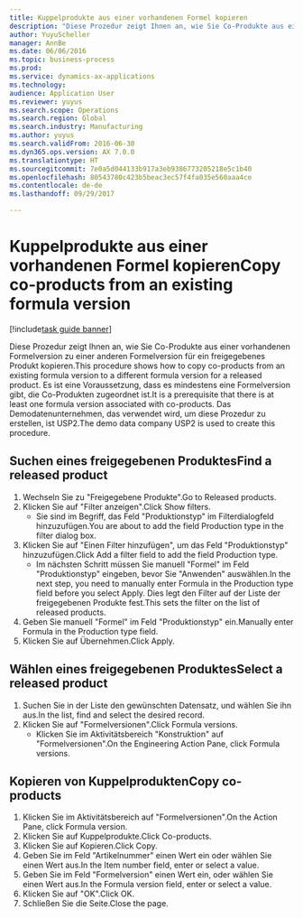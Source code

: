 ```yaml
--- 
title: Kuppelprodukte aus einer vorhandenen Formel kopieren
description: "Diese Prozedur zeigt Ihnen an, wie Sie Co-Produkte aus einer vorhandenen Formelversion zu einer anderen Formelversion für ein freigegebenes Produkt kopieren."
author: YuyuScheller
manager: AnnBe
ms.date: 06/06/2016
ms.topic: business-process
ms.prod: 
ms.service: dynamics-ax-applications
ms.technology: 
audience: Application User
ms.reviewer: yuyus
ms.search.scope: Operations
ms.search.region: Global
ms.search.industry: Manufacturing
ms.author: yuyus
ms.search.validFrom: 2016-06-30
ms.dyn365.ops.version: AX 7.0.0
ms.translationtype: HT
ms.sourcegitcommit: 7e0a5d044133b917a3eb9386773205218e5c1b40
ms.openlocfilehash: 80543780c423b5beac3ec57f4fa035e560aaa4ce
ms.contentlocale: de-de
ms.lasthandoff: 09/29/2017

---
```

# <a name="copy-co-products-from-an-existing-formula-version"></a><span data-ttu-id="538d9-103">Kuppelprodukte aus einer vorhandenen Formel kopieren</span><span class="sxs-lookup"><span data-stu-id="538d9-103">Copy co-products from an existing formula version</span></span>

[!include[task guide banner](../../includes/task-guide-banner.md)]

<span data-ttu-id="538d9-104">Diese Prozedur zeigt Ihnen an, wie Sie Co-Produkte aus einer vorhandenen Formelversion zu einer anderen Formelversion für ein freigegebenes Produkt kopieren.</span><span class="sxs-lookup"><span data-stu-id="538d9-104">This procedure shows how to copy co-products from an existing formula version to a different formula version for a released product.</span></span> <span data-ttu-id="538d9-105">Es ist eine Voraussetzung, dass es mindestens eine Formelversion gibt, die Co-Produkten zugeordnet ist.</span><span class="sxs-lookup"><span data-stu-id="538d9-105">It is a prerequisite that there is at least one formula version associated with co-products.</span></span> <span data-ttu-id="538d9-106">Das Demodatenunternehmen, das verwendet wird, um diese Prozedur zu erstellen, ist USP2.</span><span class="sxs-lookup"><span data-stu-id="538d9-106">The demo data company USP2 is used to create this procedure.</span></span>


## <a name="find-a-released-product"></a><span data-ttu-id="538d9-107">Suchen eines freigegebenen Produktes</span><span class="sxs-lookup"><span data-stu-id="538d9-107">Find a released product</span></span>
1. <span data-ttu-id="538d9-108">Wechseln Sie zu "Freigegebene Produkte".</span><span class="sxs-lookup"><span data-stu-id="538d9-108">Go to Released products.</span></span>
2. <span data-ttu-id="538d9-109">Klicken Sie auf "Filter anzeigen".</span><span class="sxs-lookup"><span data-stu-id="538d9-109">Click Show filters.</span></span>
    * <span data-ttu-id="538d9-110">Sie sind im Begriff, das Feld "Produktionstyp" im Filterdialogfeld hinzuzufügen.</span><span class="sxs-lookup"><span data-stu-id="538d9-110">You are about to add the field Production type in the filter dialog box.</span></span>  
3. <span data-ttu-id="538d9-111">Klicken Sie auf "Einen Filter hinzufügen", um das Feld "Produktionstyp" hinzuzufügen.</span><span class="sxs-lookup"><span data-stu-id="538d9-111">Click Add a filter field to add the field Production type.</span></span>
    * <span data-ttu-id="538d9-112">Im nächsten Schritt müssen Sie manuell "Formel" im Feld "Produktionstyp" eingeben, bevor Sie "Anwenden" auswählen.</span><span class="sxs-lookup"><span data-stu-id="538d9-112">In the next step, you need to manually enter Formula in the Production type field before you select Apply.</span></span> <span data-ttu-id="538d9-113">Dies legt den Filter auf der Liste der freigegebenen Produkte fest.</span><span class="sxs-lookup"><span data-stu-id="538d9-113">This sets the filter on the list of released products.</span></span>  
4. <span data-ttu-id="538d9-114">Geben Sie manuell "Formel" im Feld "Produktionstyp" ein.</span><span class="sxs-lookup"><span data-stu-id="538d9-114">Manually enter Formula in the Production type field.</span></span>
5. <span data-ttu-id="538d9-115">Klicken Sie auf Übernehmen.</span><span class="sxs-lookup"><span data-stu-id="538d9-115">Click Apply.</span></span>

## <a name="select-a-released-product"></a><span data-ttu-id="538d9-116">Wählen eines freigegebenen Produktes</span><span class="sxs-lookup"><span data-stu-id="538d9-116">Select a released product</span></span>
1. <span data-ttu-id="538d9-117">Suchen Sie in der Liste den gewünschten Datensatz, und wählen Sie ihn aus.</span><span class="sxs-lookup"><span data-stu-id="538d9-117">In the list, find and select the desired record.</span></span>
2. <span data-ttu-id="538d9-118">Klicken Sie auf "Formelversionen".</span><span class="sxs-lookup"><span data-stu-id="538d9-118">Click Formula versions.</span></span>
    * <span data-ttu-id="538d9-119">Klicken Sie im Aktivitätsbereich "Konstruktion" auf "Formelversionen".</span><span class="sxs-lookup"><span data-stu-id="538d9-119">On the Engineering Action Pane, click Formula versions.</span></span>  

## <a name="copy-co-products"></a><span data-ttu-id="538d9-120">Kopieren von Kuppelprodukten</span><span class="sxs-lookup"><span data-stu-id="538d9-120">Copy co-products</span></span>
1. <span data-ttu-id="538d9-121">Klicken Sie im Aktivitätsbereich auf "Formelversionen".</span><span class="sxs-lookup"><span data-stu-id="538d9-121">On the Action Pane, click Formula version.</span></span>
2. <span data-ttu-id="538d9-122">Klicken Sie auf Kuppelprodukte.</span><span class="sxs-lookup"><span data-stu-id="538d9-122">Click Co-products.</span></span>
3. <span data-ttu-id="538d9-123">Klicken Sie auf Kopieren.</span><span class="sxs-lookup"><span data-stu-id="538d9-123">Click Copy.</span></span>
4. <span data-ttu-id="538d9-124">Geben Sie im Feld "Artikelnummer" einen Wert ein oder wählen Sie einen Wert aus.</span><span class="sxs-lookup"><span data-stu-id="538d9-124">In the Item number field, enter or select a value.</span></span>
5. <span data-ttu-id="538d9-125">Geben Sie im Feld "Formelversion" einen Wert ein, oder wählen Sie einen Wert aus.</span><span class="sxs-lookup"><span data-stu-id="538d9-125">In the Formula version field, enter or select a value.</span></span>
6. <span data-ttu-id="538d9-126">Klicken Sie auf "OK".</span><span class="sxs-lookup"><span data-stu-id="538d9-126">Click OK.</span></span>
7. <span data-ttu-id="538d9-127">Schließen Sie die Seite.</span><span class="sxs-lookup"><span data-stu-id="538d9-127">Close the page.</span></span>



